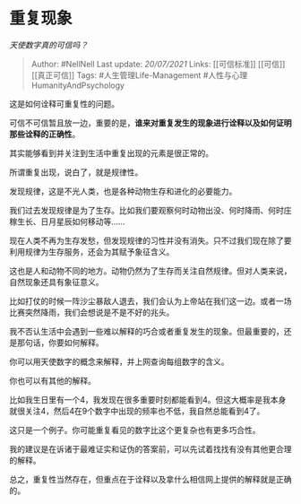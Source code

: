 # 重复现象
*天使数字真的可信吗？*

> Author: #NellNell 
Last update: *20/07/2021* 
Links: [[可信标准]] [[可信]] [[真正可信]] 
Tags: #人生管理Life-Management #人性与心理HumanityAndPsychology 
  

这是如何诠释可重复性的问题。

可信不可信暂且放一边，重要的是，**谁来对重复发生的现象进行诠释以及如何证明那些诠释的正确性**。

其实能够看到并关注到生活中重复出现的元素是很正常的。

所谓重复出现，说白了，就是规律性。

发现规律，这是不光人类，也是各种动物生存和进化的必要能力。

我们过去发现规律是为了生存。比如我们要观察何时动物出没、何时降雨、何时庄稼生长、日月星辰如何移动等……

现在人类不再为生存发愁，但发现规律的习性并没有消失。只不过我们现在除了要利用规律为生存服务，还会为其赋予象征含义。

这也是人和动物不同的地方。动物仍然为了生存而关注自然规律。但对人类来说，自然现象还具有象征意义。

比如打仗的时候一阵沙尘暴敌人退去，我们会认为上帝站在我们这一边。或者一场比赛突然降雨，我们会想说是不是不好的兆头。

我不否认生活中会遇到一些难以解释的巧合或者重复发生的现象。但最重要的，还是那句话，你要如何解释。

你可以用天使数字的概念来解释，并上网查询每组数字的含义。

你也可以有其他的解释。

比如我生日里有一个4，我发现在很多重要时刻都能看到4。但这大概率是我本身就很关注4，然后4在9个数字中出现的频率也不低，我自然总能看到4了。

这只是一个例子。你可能重复看见的数字比这个更复杂也有更多巧合性。

我的建议是在诉诸于最难证实和证伪的答案前，可以先试着找找有没有其他更合理的解释。

总之，重复性当然存在，但重点在于诠释以及拿什么相信网上提供的解释就是正确的。